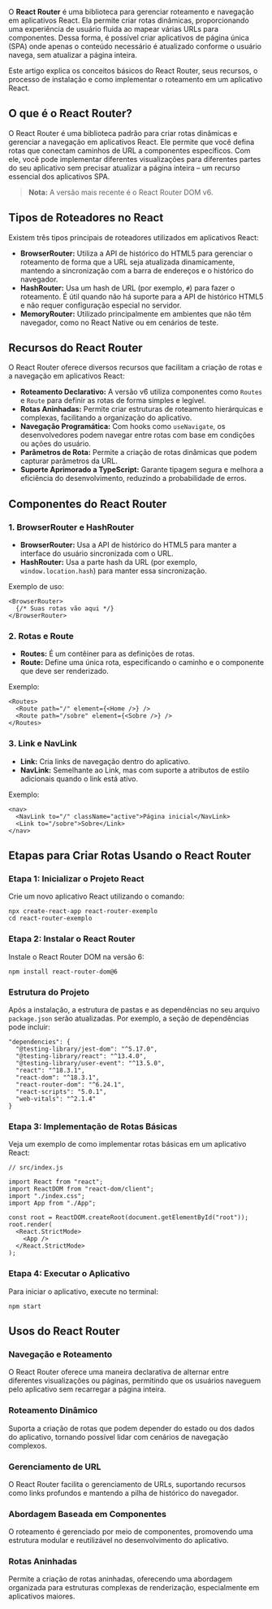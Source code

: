 O **React Router** é uma biblioteca para gerenciar roteamento e navegação em aplicativos React. Ela permite criar rotas dinâmicas, proporcionando uma experiência de usuário fluida ao mapear várias URLs para componentes. Dessa forma, é possível criar aplicativos de página única (SPA) onde apenas o conteúdo necessário é atualizado conforme o usuário navega, sem atualizar a página inteira.

Este artigo explica os conceitos básicos do React Router, seus recursos, o processo de instalação e como implementar o roteamento em um aplicativo React.

## O que é o React Router?

O React Router é uma biblioteca padrão para criar rotas dinâmicas e gerenciar a navegação em aplicativos React. Ele permite que você defina rotas que conectam caminhos de URL a componentes específicos. Com ele, você pode implementar diferentes visualizações para diferentes partes do seu aplicativo sem precisar atualizar a página inteira – um recurso essencial dos aplicativos SPA.

> **Nota:** A versão mais recente é o React Router DOM v6.

## Tipos de Roteadores no React

Existem três tipos principais de roteadores utilizados em aplicativos React:

- **BrowserRouter:** Utiliza a API de histórico do HTML5 para gerenciar o roteamento de forma que a URL seja atualizada dinamicamente, mantendo a sincronização com a barra de endereços e o histórico do navegador.
- **HashRouter:** Usa um hash de URL (por exemplo, `#`) para fazer o roteamento. É útil quando não há suporte para a API de histórico HTML5 e não requer configuração especial no servidor.
- **MemoryRouter:** Utilizado principalmente em ambientes que não têm navegador, como no React Native ou em cenários de teste.

## Recursos do React Router

O React Router oferece diversos recursos que facilitam a criação de rotas e a navegação em aplicativos React:

- **Roteamento Declarativo:** A versão v6 utiliza componentes como `Routes` e `Route` para definir as rotas de forma simples e legível.
- **Rotas Aninhadas:** Permite criar estruturas de roteamento hierárquicas e complexas, facilitando a organização do aplicativo.
- **Navegação Programática:** Com hooks como `useNavigate`, os desenvolvedores podem navegar entre rotas com base em condições ou ações do usuário.
- **Parâmetros de Rota:** Permite a criação de rotas dinâmicas que podem capturar parâmetros da URL.
- **Suporte Aprimorado a TypeScript:** Garante tipagem segura e melhora a eficiência do desenvolvimento, reduzindo a probabilidade de erros.

## Componentes do React Router

### 1. BrowserRouter e HashRouter

- **BrowserRouter:** Usa a API de histórico do HTML5 para manter a interface do usuário sincronizada com o URL.
- **HashRouter:** Usa a parte hash da URL (por exemplo, `window.location.hash`) para manter essa sincronização.

Exemplo de uso:

```
<BrowserRouter>
  {/* Suas rotas vão aqui */}
</BrowserRouter>
```

### 2. Rotas e Route

- **Routes:** É um contêiner para as definições de rotas.
- **Route:** Define uma única rota, especificando o caminho e o componente que deve ser renderizado.

Exemplo:

```
<Routes>
  <Route path="/" element={<Home />} />
  <Route path="/sobre" element={<Sobre />} />
</Routes>
```

### 3. Link e NavLink

- **Link:** Cria links de navegação dentro do aplicativo.
- **NavLink:** Semelhante ao Link, mas com suporte a atributos de estilo adicionais quando o link está ativo.

Exemplo:

```
<nav>
  <NavLink to="/" className="active">Página inicial</NavLink>
  <Link to="/sobre">Sobre</Link>
</nav>
```

## Etapas para Criar Rotas Usando o React Router

### Etapa 1: Inicializar o Projeto React

Crie um novo aplicativo React utilizando o comando:

```
npx create-react-app react-router-exemplo
cd react-router-exemplo
```

### Etapa 2: Instalar o React Router

Instale o React Router DOM na versão 6:

```
npm install react-router-dom@6
```

### Estrutura do Projeto

Após a instalação, a estrutura de pastas e as dependências no seu arquivo `package.json` serão atualizadas. Por exemplo, a seção de dependências pode incluir:

```
"dependencies": {
  "@testing-library/jest-dom": "^5.17.0",
  "@testing-library/react": "^13.4.0",
  "@testing-library/user-event": "^13.5.0",
  "react": "^18.3.1",
  "react-dom": "^18.3.1",
  "react-router-dom": "^6.24.1",
  "react-scripts": "5.0.1",
  "web-vitals": "^2.1.4"
}
```

### Etapa 3: Implementação de Rotas Básicas

Veja um exemplo de como implementar rotas básicas em um aplicativo React:

```
// src/index.js

import React from "react";
import ReactDOM from "react-dom/client";
import "./index.css";
import App from "./App";

const root = ReactDOM.createRoot(document.getElementById("root"));
root.render(
  <React.StrictMode>
    <App />
  </React.StrictMode>
);
```

### Etapa 4: Executar o Aplicativo

Para iniciar o aplicativo, execute no terminal:

```
npm start
```

## Usos do React Router

### Navegação e Roteamento

O React Router oferece uma maneira declarativa de alternar entre diferentes visualizações ou páginas, permitindo que os usuários naveguem pelo aplicativo sem recarregar a página inteira.

### Roteamento Dinâmico

Suporta a criação de rotas que podem depender do estado ou dos dados do aplicativo, tornando possível lidar com cenários de navegação complexos.

### Gerenciamento de URL

O React Router facilita o gerenciamento de URLs, suportando recursos como links profundos e mantendo a pilha de histórico do navegador.

### Abordagem Baseada em Componentes

O roteamento é gerenciado por meio de componentes, promovendo uma estrutura modular e reutilizável no desenvolvimento do aplicativo.

### Rotas Aninhadas

Permite a criação de rotas aninhadas, oferecendo uma abordagem organizada para estruturas complexas de renderização, especialmente em aplicativos maiores.


